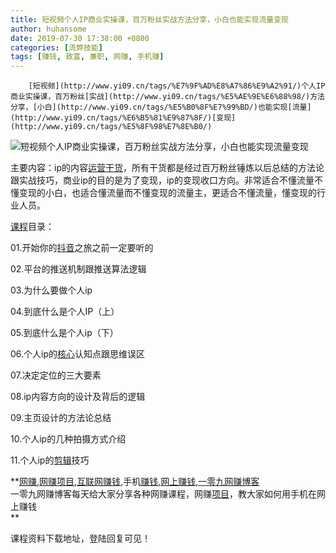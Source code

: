 ```yaml
---
title: 短视频个人IP商业实操课，百万粉丝实战方法分享，小白也能实现流量变现
author: huhansome
date: 2019-07-30 17:38:00 +0800
categories: [流弊技能]
tags: [赚钱, 致富, 兼职, 网赚, 手机赚]
---
```



        [短视频](http://www.yi09.cn/tags/%E7%9F%AD%E8%A7%86%E9%A2%91/)个人IP商业实操课，百万粉丝[实战](http://www.yi09.cn/tags/%E5%AE%9E%E6%88%98/)方法分享，[小白](http://www.yi09.cn/tags/%E5%B0%8F%E7%99%BD/)也能实现[流量](http://www.yi09.cn/tags/%E6%B5%81%E9%87%8F/)[变现](http://www.yi09.cn/tags/%E5%8F%98%E7%8E%B0/)

![短视频个人IP商业实操课，百万粉丝实战方法分享，小白也能实现流量变现](http://www.yi09.cn/zb_users/upload/2021/08/20210829102249163020376987689.jpeg)

主要内容：ip的内容[运营](http://www.yi09.cn/tags/%E8%BF%90%E8%90%A5/)[干货](http://www.yi09.cn/tags/ganhuo/)，所有干货都是经过百万粉丝锤炼以后总结的方法论跟实战技巧，商业ip的目的是为了变现，ip的变现收口方向。非常适合不懂流量不懂变现的小白，也适合懂流量而不懂变现的流量主，更适合不懂流量，懂变现的行业人员。

  

[课程](http://www.yi09.cn/tags/%E8%AF%BE%E7%A8%8B/)目录：

  

  

  

01.开始你的[抖音](http://www.yi09.cn/tags/%E6%8A%96%E9%9F%B3/)之旅之前一定要听的

  

02.平台的推送机制跟推送算法逻辑

  

03.为什么要做个人ip

  

04.到底什么是个人IP（上）

  

05.到底什么是个人ip（下）

  

06.个人ip的[核心](http://www.yi09.cn/tags/hexin/)认知点跟思维误区

  

07.决定定位的三大要素

  

08.ip内容方向的设计及背后的逻辑

  

09.主页设计的方法论总结

  

10.个人ip的几种拍摄方式介绍

  

11.个人ip的[剪辑](http://www.yi09.cn/tags/%E5%89%AA%E8%BE%91/)技巧

  

**[网赚](http://www.yi09.cn/tags/%E7%BD%91%E8%B5%9A/),[网赚项目](http://www.yi09.cn/tags/%E7%BD%91%E8%B5%9A%E9%A1%B9%E7%9B%AE/),[互联网赚钱](http://www.yi09.cn/tags/%E4%BA%92%E8%81%94%E7%BD%91%E8%B5%9A%E9%92%B1/),手机[赚钱](http://www.yi09.cn/tags/%E8%B5%9A%E9%92%B1/),[网上赚钱](http://www.yi09.cn/tags/%E7%BD%91%E4%B8%8A%E8%B5%9A%E9%92%B1/),[一零九网赚博客](http://www.yi09.cn/tags/%E4%B8%80%E9%9B%B6%E4%B9%9D%E7%BD%91%E8%B5%9A%E5%8D%9A%E5%AE%A2/)  
一零九网赚博客每天给大家分享各种网赚课程，网赚[项目](http://www.yi09.cn/tags/%E9%A1%B9%E7%9B%AE/)，教大家如何用手机在网上赚钱  
**  
  
  

课程资料下载地址，登陆回复可见！

